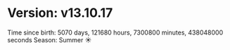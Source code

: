# Version: v13.10.17
Time since birth: 5070 days, 121680 hours, 7300800 minutes, 438048000 seconds
Season: Summer ☀️
